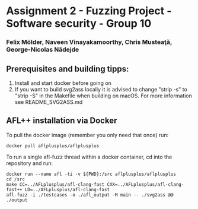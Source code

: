 # Assignment 2 - Fuzzing Project - Software security - Group 10

### Felix Mölder, Naveen Vinayakamoorthy, Chris Musteaţă, George-Nicolas Nădejde

## Prerequisites and building tipps:

 1. Install and start docker before going on
 2. If you want to build svg2ass locally it is advised to change "strip -s" to "strip -S" in the Makefile when building on macOS. For more information see README\_SVG2ASS.md

## AFL++ installation via Docker

To pull the docker image (remember you only need that once) run:
```shell
docker pull aflplusplus/aflplusplus
```

To run a single afl-fuzz thread within a docker container, cd into the repository and run:
```shell
docker run --name afl -ti -v ${PWD}:/src aflplusplus/aflplusplus
cd /src
make CC=../AFLplusplus/afl-clang-fast CXX=../AFLplusplus/afl-clang-fast++ LD=../AFLplusplus/afl-clang-fast
afl-fuzz -i ./testcases -o ./afl_output -M main -- ./svg2ass @@ ./output
```


